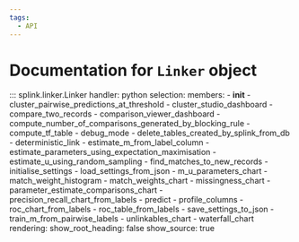 ```yaml
---
tags:
  - API
---
```

# Documentation for `Linker` object


::: splink.linker.Linker
    handler: python
    selection:
      members:
        - __init__
        - cluster_pairwise_predictions_at_threshold
        - cluster_studio_dashboard
        - compare_two_records
        - comparison_viewer_dashboard
        - compute_number_of_comparisons_generated_by_blocking_rule
        - compute_tf_table
        - debug_mode
        - delete_tables_created_by_splink_from_db
        - deterministic_link
        - estimate_m_from_label_column
        - estimate_parameters_using_expectation_maximisation
        - estimate_u_using_random_sampling
        - find_matches_to_new_records
        - initialise_settings
        - load_settings_from_json
        - m_u_parameters_chart
        - match_weight_histogram
        - match_weights_chart
        - missingness_chart
        - parameter_estimate_comparisons_chart
        - precision_recall_chart_from_labels
        - predict
        - profile_columns
        - roc_chart_from_labels
        - roc_table_from_labels
        - save_settings_to_json
        - train_m_from_pairwise_labels
        - unlinkables_chart
        - waterfall_chart
    rendering:
      show_root_heading: false
      show_source: true
